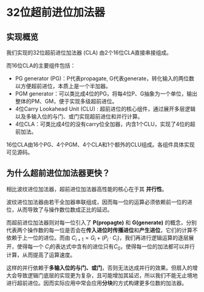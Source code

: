 # 32位超前进位加法器

## 实现概览
我们实现的32位超前进位加法器 (CLA) 由2个16位CLA直接串接组成。

而16位CLA的主要组件包括：

- PG generator (PG)：P代表propagate, G代表generate，转化输入的两位数以方便超前进位，本质上是一个半加器。
- PGM generator：可以类比成4位的PG，将每4位P、G抽象为一个单位，输出整体的PM、GM，便于实现多级超前进位。
- 4位Carry Lookahead Unit (CLU) : 超前进位的核心组件，通过展开多层逻辑以及多输入位的与门、或门实现超前进位和并行计算。
- 4位CLA：可类比成4位的没有carry位全加器，内含1个CLU，实现了4位的超前加法。

16位CLA由16个PG、4个PGM、4个CLA和1个额外的CLU组成。各组件具体实现可见源码。

## 为什么超前进位加法器更快？
相比波纹进位加法器，超前进位加法器高性能的核心在于其 **并行性**。

波纹进位加法器由若干全加器串联组成，因而每一位的运算必须依赖前一位的进位，从而导致了与操作数位数成正比的延迟。

而超前进位加法器则对每一位引入了 **P(propagte)** 和 **G(generate)** 的概念，分别代表两个操作数的每一位是否会在**传入进位时传播进位**和**产生进位**，它们的计算不依赖于上一位的进位。而由 $C_{i+1} = G_i +(P_i \cdot C_i)$，我们再进行逻辑运算的逐层展开，使得每一个 $C_i$的表达式中含有的进位只有$C_0$，使得每一位的加法都可以并行计算，从而提高了运算速度。

这样的并行依赖于**多输入位的与门、或门**，否则无法达成并行的效果。但扇入的增大会导致逻辑门底层的实现更为复杂，且可能增加其延迟，所以我们不能无止境地进行超前进位。因而实际应用中常会应用**分块**的方式构建更多位数的加法器。